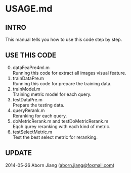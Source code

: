 USAGE.md
==========

## INTRO
This manual tells you how to use this code step by step.

## USE THIS CODE
0. dataFeaPre4ml.m  
Running this code for extract all images visual feature.
1. trainDataPre.m  
Running this code for prepare the training data.
2. trainModel.m   
Training metric model for each query.
3. testDataPre.m  
Prepare the testing data.
4. queryRerank.m  
Reranking for each query.
5. doMetricRerank.m and testDoMetricRerank.m  
Eqch qurey reranking with each kind of metric.
6. testSelectMetric.m  
Test the best select metric for reranking.


## UPDATE
2014-05-26 Aborn Jiang (aborn.jiang@foxmail.com)

